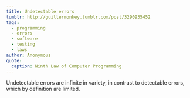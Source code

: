 ```yaml
---
title: Undetectable errors
tumblr: http://guillermonkey.tumblr.com/post/3290935452
tags:
  - programming
  - errors
  - software
  - testing
  - laws
author: Anonymous
quote:
  caption: Ninth Law of Computer Programming
---
```


Undetectable errors are infinite in variety, in contrast to detectable errors, which by definition are limited.
